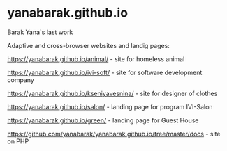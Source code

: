 # yanabarak.github.io
Barak Yana`s last work

  Adaptive and cross-browser websites and landig pages:
 
https://yanabarak.github.io/animal/ - site for homeless animal

https://yanabarak.github.io/ivi-soft/ - site for software development company

https://yanabarak.github.io/kseniyavesnina/ - site for designer of clothes

https://yanabarak.github.io/salon/ - landing page for program IVI-Salon

https://yanabarak.github.io/green/ - landing page for Guest House

https://github.com/yanabarak/yanabarak.github.io/tree/master/docs - site on PHP
